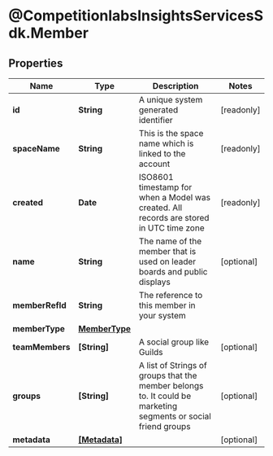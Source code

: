 # @CompetitionlabsInsightsServicesSdk.Member

## Properties

Name | Type | Description | Notes
------------ | ------------- | ------------- | -------------
**id** | **String** | A unique system generated identifier | [readonly] 
**spaceName** | **String** | This is the space name which is linked to the account | [readonly] 
**created** | **Date** | ISO8601 timestamp for when a Model was created. All records are stored in UTC time zone | [readonly] 
**name** | **String** | The name of the member that is used on leader boards and public displays | [optional] 
**memberRefId** | **String** | The reference to this member in your system | 
**memberType** | [**MemberType**](MemberType.md) |  | 
**teamMembers** | **[String]** | A social group like Guilds | [optional] 
**groups** | **[String]** | A list of Strings of groups that the member belongs to. It could be marketing segments or social friend groups | [optional] 
**metadata** | [**[Metadata]**](Metadata.md) |  | [optional] 


